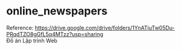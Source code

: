 # online_newspapers
Reference:
https://drive.google.com/drive/folders/1YnATiuTw05Du-PRqdTZO8gGfL5q4MTzz?usp=sharing    
Đồ án Lập trình Web

